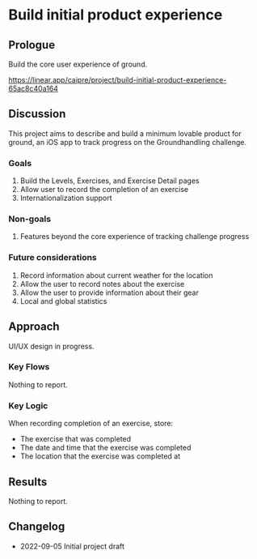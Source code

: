 # Build initial product experience

## Prologue

Build the core user experience of ground.

https://linear.app/caipre/project/build-initial-product-experience-65ac8c40a164

## Discussion

This project aims to describe and build a minimum lovable product for
ground, an iOS app to track progress on the Groundhandling challenge.

### Goals

1. Build the Levels, Exercises, and Exercise Detail pages
2. Allow user to record the completion of an exercise
3. Internationalization support

### Non-goals

1. Features beyond the core experience of tracking challenge progress

### Future considerations

1. Record information about current weather for the location
2. Allow the user to record notes about the exercise
3. Allow the user to provide information about their gear
4. Local and global statistics

## Approach

UI/UX design in progress.

### Key Flows

Nothing to report.

### Key Logic

When recording completion of an exercise, store:

* The exercise that was completed
* The date and time that the exercise was completed
* The location that the exercise was completed at

## Results

Nothing to report.

## Changelog

* 2022-09-05 Initial project draft
